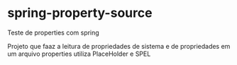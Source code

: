 # spring-property-source
Teste de properties com spring

Projeto que faaz a leitura de propriedades de sistema e de propriedades em um arquivo properties
utiliza PlaceHolder e SPEL
